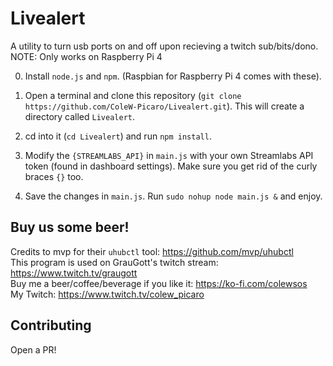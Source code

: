 # Livealert  
A utility to turn usb ports on and off upon recieving a twitch sub/bits/dono.  
NOTE: Only works on Raspberry Pi 4

0. Install `node.js` and `npm`. (Raspbian for Raspberry Pi 4 comes with these).

1. Open a terminal and clone this repository (`git clone https://github.com/ColeW-Picaro/Livealert.git`). This will create a directory called `Livealert`.

2. cd into it (`cd Livealert`) and run `npm install`.

3. Modify the `{STREAMLABS_API}` in `main.js` with your own Streamlabs API token (found in dashboard settings). Make sure you get rid of the curly braces `{}` too.

4. Save the changes in `main.js`. Run `sudo nohup node main.js &` and enjoy.

## Buy us some beer!
Credits to mvp for their `uhubctl` tool: https://github.com/mvp/uhubctl  
This program is used on GrauGott's twitch stream: https://www.twitch.tv/graugott  
Buy me a beer/coffee/beverage if you like it: https://ko-fi.com/colewsos  
My Twitch: https://www.twitch.tv/colew_picaro

## Contributing  
Open a PR!
